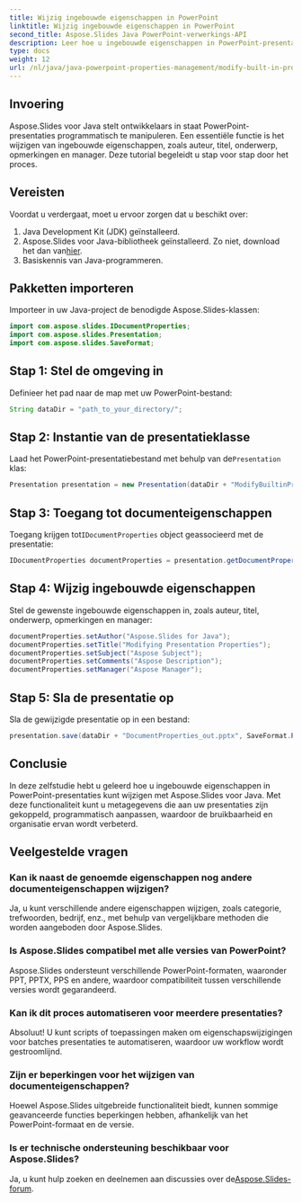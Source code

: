 ```yaml
---
title: Wijzig ingebouwde eigenschappen in PowerPoint
linktitle: Wijzig ingebouwde eigenschappen in PowerPoint
second_title: Aspose.Slides Java PowerPoint-verwerkings-API
description: Leer hoe u ingebouwde eigenschappen in PowerPoint-presentaties kunt wijzigen met Aspose.Slides voor Java. Verbeter uw presentaties programmatisch.
type: docs
weight: 12
url: /nl/java/java-powerpoint-properties-management/modify-built-in-properties-powerpoint/
---
```

## Invoering
Aspose.Slides voor Java stelt ontwikkelaars in staat PowerPoint-presentaties programmatisch te manipuleren. Een essentiële functie is het wijzigen van ingebouwde eigenschappen, zoals auteur, titel, onderwerp, opmerkingen en manager. Deze tutorial begeleidt u stap voor stap door het proces.
## Vereisten
Voordat u verdergaat, moet u ervoor zorgen dat u beschikt over:
1. Java Development Kit (JDK) geïnstalleerd.
2.  Aspose.Slides voor Java-bibliotheek geïnstalleerd. Zo niet, download het dan van[hier](https://releases.aspose.com/slides/java/).
3. Basiskennis van Java-programmeren.
## Pakketten importeren
Importeer in uw Java-project de benodigde Aspose.Slides-klassen:
```java
import com.aspose.slides.IDocumentProperties;
import com.aspose.slides.Presentation;
import com.aspose.slides.SaveFormat;

```
## Stap 1: Stel de omgeving in
Definieer het pad naar de map met uw PowerPoint-bestand:
```java
String dataDir = "path_to_your_directory/";
```
## Stap 2: Instantie van de presentatieklasse
 Laad het PowerPoint-presentatiebestand met behulp van de`Presentation` klas:
```java
Presentation presentation = new Presentation(dataDir + "ModifyBuiltinProperties.pptx");
```
## Stap 3: Toegang tot documenteigenschappen
 Toegang krijgen tot`IDocumentProperties` object geassocieerd met de presentatie:
```java
IDocumentProperties documentProperties = presentation.getDocumentProperties();
```
## Stap 4: Wijzig ingebouwde eigenschappen
Stel de gewenste ingebouwde eigenschappen in, zoals auteur, titel, onderwerp, opmerkingen en manager:
```java
documentProperties.setAuthor("Aspose.Slides for Java");
documentProperties.setTitle("Modifying Presentation Properties");
documentProperties.setSubject("Aspose Subject");
documentProperties.setComments("Aspose Description");
documentProperties.setManager("Aspose Manager");
```
## Stap 5: Sla de presentatie op
Sla de gewijzigde presentatie op in een bestand:
```java
presentation.save(dataDir + "DocumentProperties_out.pptx", SaveFormat.Pptx);
```

## Conclusie
In deze zelfstudie hebt u geleerd hoe u ingebouwde eigenschappen in PowerPoint-presentaties kunt wijzigen met Aspose.Slides voor Java. Met deze functionaliteit kunt u metagegevens die aan uw presentaties zijn gekoppeld, programmatisch aanpassen, waardoor de bruikbaarheid en organisatie ervan wordt verbeterd.
## Veelgestelde vragen
### Kan ik naast de genoemde eigenschappen nog andere documenteigenschappen wijzigen?
Ja, u kunt verschillende andere eigenschappen wijzigen, zoals categorie, trefwoorden, bedrijf, enz., met behulp van vergelijkbare methoden die worden aangeboden door Aspose.Slides.
### Is Aspose.Slides compatibel met alle versies van PowerPoint?
Aspose.Slides ondersteunt verschillende PowerPoint-formaten, waaronder PPT, PPTX, PPS en andere, waardoor compatibiliteit tussen verschillende versies wordt gegarandeerd.
### Kan ik dit proces automatiseren voor meerdere presentaties?
Absoluut! U kunt scripts of toepassingen maken om eigenschapswijzigingen voor batches presentaties te automatiseren, waardoor uw workflow wordt gestroomlijnd.
### Zijn er beperkingen voor het wijzigen van documenteigenschappen?
Hoewel Aspose.Slides uitgebreide functionaliteit biedt, kunnen sommige geavanceerde functies beperkingen hebben, afhankelijk van het PowerPoint-formaat en de versie.
### Is er technische ondersteuning beschikbaar voor Aspose.Slides?
 Ja, u kunt hulp zoeken en deelnemen aan discussies over de[Aspose.Slides-forum](https://forum.aspose.com/c/slides/11).